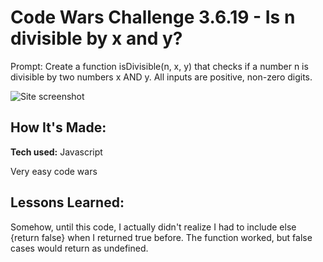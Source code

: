 # Code Wars Challenge 3.6.19 - Is n divisible by x and y?
Prompt:
Create a function isDivisible(n, x, y) that checks if a number n is divisible by two numbers x AND y. All inputs are positive, non-zero digits.

![Site screenshot](screenshot_2.png)

## How It's Made:

**Tech used:** Javascript

Very easy code wars

## Lessons Learned:

Somehow, until this code, I actually didn't realize I had to include else {return false} when I returned true before. The function worked, but false cases would return as undefined.
